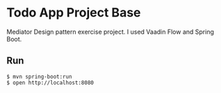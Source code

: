 # Todo App Project Base
Mediator Design pattern exercise project. I used Vaadin Flow and Spring Boot.

## Run
```
$ mvn spring-boot:run
$ open http://localhost:8080
```
